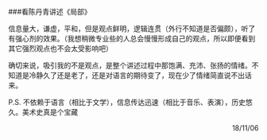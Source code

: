 ###看陈丹青讲述《局部》

信息量大，谦虚，平和，但是观点鲜明，逻辑连贯（外行不知道是否偏颇），听了有强心剂的效果。（我想稍微专业些的人总会慢慢形成自己的观点，所以即便看到其它强烈观点也不会太受影响吧）

确切来说，吸引我的不是观点，是整个讲述过程中那饱满、充沛、张扬的情绪。不知道是冷静久了还是老了，还是对语言的期待变了，现在少了情绪简直说不出话来。

P.S. 不依赖于语言（相比于文学），信息传达迅速（相比于音乐、表演），历史悠久。美术史真是个宝藏

<p align="right">18/11/06</p>